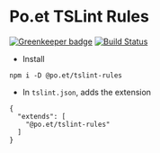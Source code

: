 # Po.et TSLint Rules

[![Greenkeeper badge](https://badges.greenkeeper.io/poetapp/tslint-rules.svg)](https://greenkeeper.io/)
[![Build Status](https://travis-ci.org/poetapp/tslint-rules.svg?branch=master)](https://travis-ci.org/poetapp/tslint-rules)

- Install 

```
npm i -D @po.et/tslint-rules
```

- In  `tslint.json`, adds the extension

```
{
  "extends": [
    "@po.et/tslint-rules"
  ]
}
```
